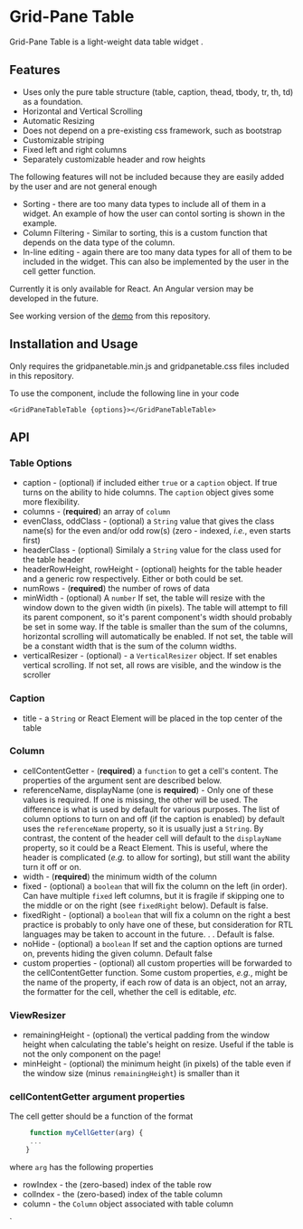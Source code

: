 # Grid-Pane Table

Grid-Pane Table is a light-weight data table widget .

## Features

 + Uses only the pure table structure (table, caption, thead, tbody, tr, th, td) as a foundation.
 + Horizontal and Vertical Scrolling
 + Automatic Resizing
 + Does not depend on a pre-existing css framework, such as bootstrap
 + Customizable striping
 + Fixed left and right columns
 + Separately customizable header and row heights

 The following features will not be included because they are easily added by the user and are not general enough

 + Sorting - there are too many data types to include all of them in a widget. An example of how the user can contol sorting is shown in the example.
 + Column Filtering - Similar to sorting, this is a custom function that depends on the data type of the column.
  + In-line editing - again there are too many data types  for all of them to be included in the widget. This can also be implemented by the user in the cell getter function.

Currently it is only available for React. An Angular version may be developed in the future.

See working version of the [demo](https://peacefulprogramming.github.io/gridpanetable/tabletest.html) from this repository.

## Installation and Usage

Only requires the gridpanetable.min.js and gridpanetable.css files included in this repository.

To use the component, include the following line in your code

	<GridPaneTableTable {options}></GridPaneTableTable>

## API

### Table Options

+ caption - (optional) if included either `true` or a `caption` object. If true turns on the ability to hide columns. The `caption` object gives some more flexibility.
 + columns - (**required**) an array of `column`
 + evenClass, oddClass - (optional) a `String` value that gives the class name(s) for the even and/or odd row(s) (zero - indexed, *i.e.*, even starts first)
 + headerClass - (optional) Similaly a `String` value for the class used for the table header
 + headerRowHeight, rowHeight - (optional) heights for the table header and a generic row respectively. Either or both could be set.
 + numRows - (**required**)  the number of rows of data
 + minWidth - (optional) A `number` If set, the table will resize with the window down to the given width (in pixels). The table will attempt to fill its parent component, so it's parent component's width should probably be set in some way.  If the table is smaller than the sum of the columns, horizontal scrolling will automatically be enabled. If not set, the table will be a constant width that is the sum of the column widths.
 + verticalResizer - (optional) - a `VerticalResizer` object. If set enables vertical scrolling. If not set, all rows are visible, and the window is the scroller

 ### Caption

 + title - a `String` or React Element will be placed in the top center of the table

 ### Column

+ cellContentGetter - (**required**) a `function` to get a cell's content. The properties of the argument sent are described below.
+ referenceName, displayName (one is **required**) - Only one of these values is required. If one is missing, the other will be used. The difference is what is used by default for various purposes. The list of column options to turn on and off (if the caption is enabled) by default uses the `referenceName` property, so it is usually just a `String`. By contrast, the content of the header cell will default to the `displayName` property, so it could be a React Element. This is useful, where the header is complicated (*e.g.* to allow for sorting), but still want the ability turn it off or on.
+ width - (**required**) the minimum width of the column
+ fixed - (optional) a `boolean` that will fix the column on the left (in order). Can have multiple `fixed` left columns, but it is fragile if skipping one to the middle or on the right (see `fixedRight` below). Default is false.
+ fixedRight - (optional) a `boolean` that will fix a column on the right a best practice is probably to only have one of these, but consideration for RTL languages may be taken to account in the future. . . Default is false.
+ noHide - (optional) a `boolean` If set and the caption options are turned on, prevents hiding the given column. Default false
+ custom properties - (optional) all custom properties will be forwarded to the cellContentGetter function. Some custom properties, *e.g.*, might be the name of the property, if each row of data is an object, not an array, the formatter for the cell, whether the cell is editable, *etc.*

### ViewResizer

+ remainingHeight -  (optional) the vertical padding from the window height when calculating the table's height on resize. Useful if the table is not the only component on the page!
+ minHeight - (optional) the minimum height (in pixels) of the table even if the window size (minus `remainingHeight`) is smaller than it

### cellContentGetter argument properties

The cell getter should be a function of the format

``````javascript
	 function myCellGetter(arg) {
	 ...
	}
```````

where `arg` has the following properties

+ rowIndex - the (zero-based) index of the table row
+ colIndex - the (zero-based) index of the table column
+ column - the `Column` object associated with table column




`
